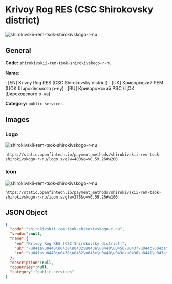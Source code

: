 
# Krivoy Rog RES (CSC Shirokovsky district) 
![shirokivskii-rem-tsok-shirokivskogo-r-nu](https://static.openfintech.io/payment_methods/shirokivskii-rem-tsok-shirokivskogo-r-nu/logo.svg?w=400&c=v0.59.26#w200)  

## General 
**Code:** `shirokivskii-rem-tsok-shirokivskogo-r-nu` 
 
**Name:** 
 
:	[EN] Krivoy Rog RES (CSC Shirokovsky district) 
:	[UK] Криворізький РЕМ (ЦОК Широківського р-ну) 
:	[RU] Криворожский РЭС (ЦОК Широковского р-на) 
 
**Category:** `public-services` 
 

## Images 

### Logo 
![shirokivskii-rem-tsok-shirokivskogo-r-nu](https://static.openfintech.io/payment_methods/shirokivskii-rem-tsok-shirokivskogo-r-nu/logo.svg?w=400&c=v0.59.26#w200)  

```
https://static.openfintech.io/payment_methods/shirokivskii-rem-tsok-shirokivskogo-r-nu/logo.svg?w=400&c=v0.59.26#w200
```  

### Icon 
![shirokivskii-rem-tsok-shirokivskogo-r-nu](https://static.openfintech.io/payment_methods/shirokivskii-rem-tsok-shirokivskogo-r-nu/icon.svg?w=278&c=v0.59.26#w100)  

```
https://static.openfintech.io/payment_methods/shirokivskii-rem-tsok-shirokivskogo-r-nu/icon.svg?w=278&c=v0.59.26#w100
```  

## JSON Object 

```json
{
  "code":"shirokivskii-rem-tsok-shirokivskogo-r-nu",
  "vendor":null,
  "name":{
    "en":"Krivoy Rog RES (CSC Shirokovsky district)",
    "uk":"\u041a\u0440\u0438\u0432\u043e\u0440\u0456\u0437\u044c\u043a\u0438\u0439 \u0420\u0415\u041c (\u0426\u041e\u041a \u0428\u0438\u0440\u043e\u043a\u0456\u0432\u0441\u044c\u043a\u043e\u0433\u043e \u0440-\u043d\u0443)",
    "ru":"\u041a\u0440\u0438\u0432\u043e\u0440\u043e\u0436\u0441\u043a\u0438\u0439 \u0420\u042d\u0421 (\u0426\u041e\u041a \u0428\u0438\u0440\u043e\u043a\u043e\u0432\u0441\u043a\u043e\u0433\u043e \u0440-\u043d\u0430)"
  },
  "description":null,
  "countries":null,
  "category":"public-services"
}
```  
